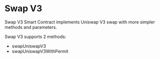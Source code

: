 # Swap V3

Swap V3 Smart Contract implements Uniswap V3 swap with more simpler methods and parameters.

Swap V3 supports 2 methods:

- swapUniswapV3
- swapUniswapV3WithPermit
